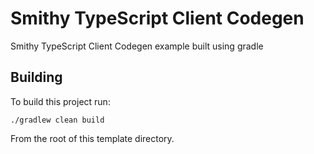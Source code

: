# Smithy TypeScript Client Codegen
Smithy TypeScript Client Codegen example built using gradle 

## Building
To build this project run:
```console
./gradlew clean build
```
From the root of this template directory.
